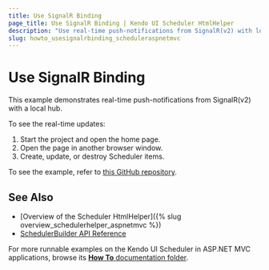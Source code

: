 ```yaml
---
title: Use SignalR Binding
page_title: Use SignalR Binding | Kendo UI Scheduler HtmlHelper
description: "Use real-time push-notifications from SignalR(v2) with local hub in ASP.NET MVC applications."
slug: howto_usesignalrbinding_scheduleraspnetmvc
---
```


# Use SignalR Binding

This example demonstrates real-time push-notifications from SignalR(v2) with a local hub.

To see the real-time updates:

1. Start the project and open the home page.
2. Open the page in another browser window.
3. Create, update, or destroy Scheduler items.

To see the example, refer to [this GitHub repository](https://github.com/telerik/ui-for-aspnet-mvc-examples/tree/master/scheduler/scheduler-signalr-local-hub-locking-events).

## See Also

* [Overview of the Scheduler HtmlHelper]({% slug overview_schedulerhelper_aspnetmvc %})
* [SchedulerBuilder API Reference](/api/Kendo.Mvc.UI.Fluent/SchedulerBuilder)

For more runnable examples on the Kendo UI Scheduler in ASP.NET MVC applications, browse its [**How To** documentation folder](/helpers/scheduler/how-to/).
